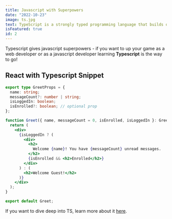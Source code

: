 ```yaml
---
title: Javascript with Superpowers
date: "2022-10-23"
image: ts.jpg
text: TypeScript is a strongly typed programming language that builds on JavaScript, giving you better tooling at any scale.
isFeatured: true
id: 2
---
```


Typescript gives javascript superpowers - if you want to up your game as a web developer or as a javascript developer learning **Typescript** is the way to go!

## React with Typescript Snippet

```ts
export type GreetProps = {
  name: string;
  messageCount?: number | string;
  isLoggedIn: boolean;
  isEnrolled?: boolean; // optional prop
};
```

```jsx
function Greet({ name, messageCount = 0, isEnrolled, isLoggedIn }: GreetProps) {
  return (
    <div>
      {isLoggedIn ? (
        <div>
          <h2>
            Welcome {name}! You have {messageCount} unread messages.
          </h2>
          {isEnrolled && <h2>Enrolled</h2>}
        </div>
      ) : (
        <h2>Welcome Guest!</h2>
      )}
    </div>
  );
}

export default Greet;
```

If you want to dive deep into TS, learn more about it [here](https://www.typescriptlang.org/).
